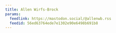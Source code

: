 ```yaml
---
title: Allen Wirfs-Brock
params:
  feedlink: https://mastodon.social/@allenwb.rss
  feedid: 56ed63764ede7e1302e90e6498b691b8
---
```

